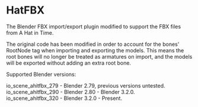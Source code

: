 # HatFBX
The Blender FBX import/export plugin modified to support the FBX files from A Hat in Time.

The original code has been modified in order to account for the bones' RootNode tag when importing and exporting the models. This means the root bones will no longer be treated as armatures on import, and the models will be exported without adding an extra root bone.

Supported Blender versions:

io_scene_ahitfbx_279 - Blender 2.79, previous versions untested.<br>
io_scene_ahitfbx_290 - Blender 2.80 - Blender 3.2.0.<br>
io_scene_ahitfbx_320 - Blender 3.2.0 - Present.
